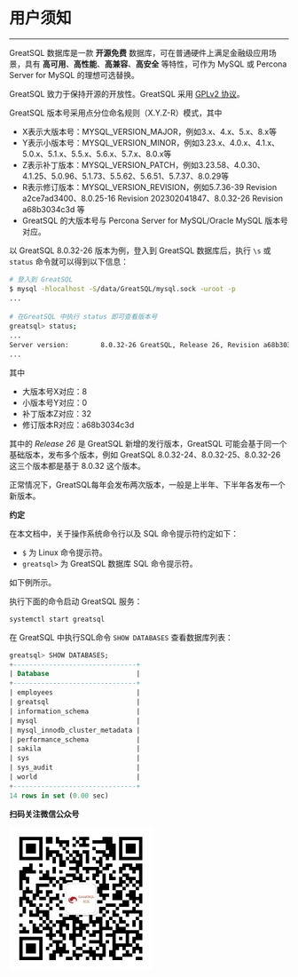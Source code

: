 # 用户须知
---

GreatSQL 数据库是一款 **开源免费** 数据库，可在普通硬件上满足金融级应用场景，具有 **高可用**、**高性能**、**高兼容**、**高安全** 等特性，可作为 MySQL 或 Percona Server for MySQL 的理想可选替换。

GreatSQL 致力于保持开源的开放性。GreatSQL 采用 [GPLv2 协议](https://gitee.com/GreatSQL/GreatSQL/blob/master/LICENSE)。

GreatSQL 版本号采用点分位命名规则（X.Y.Z-R）模式，其中
- X表示大版本号：MYSQL_VERSION_MAJOR，例如3.x、4.x、5.x、8.x等
- Y表示小版本号：MYSQL_VERSION_MINOR，例如3.23.x、4.0.x、4.1.x、5.0.x、5.1.x、5.5.x、5.6.x、5.7.x、8.0.x等
- Z表示补丁版本：MYSQL_VERSION_PATCH，例如3.23.58、4.0.30、4.1.25、5.0.96、5.1.73、5.5.62、5.6.51、5.7.37、8.0.29等
- R表示修订版本：MYSQL_VERSION_REVISION，例如5.7.36-39 Revision a2ce7ad3400、8.0.25-16 Revision 202302041847、8.0.32-26 Revision a68b3034c3d 等
- GreatSQL 的大版本号与 Percona Server for MySQL/Oracle MySQL 版本号对应。

以 GreatSQL 8.0.32-26 版本为例，登入到 GreatSQL 数据库后，执行 `\s` 或 `status` 命令就可以得到以下信息：

```bash
# 登入到 GreatSQL
$ mysql -hlocalhost -S/data/GreatSQL/mysql.sock -uroot -p
...

# 在GreatSQL 中执行 status 即可查看版本号
greatsql> status;
...
Server version:        8.0.32-26 GreatSQL, Release 26, Revision a68b3034c3d
...
```

其中
- 大版本号X对应：8
- 小版本号Y对应：0
- 补丁版本Z对应：32
- 修订版本R对应：a68b3034c3d

其中的 *Release 26* 是 GreatSQL 新增的发行版本，GreatSQL 可能会基于同一个基础版本，发布多个版本，例如 GreatSQL 8.0.32-24、8.0.32-25、8.0.32-26 这三个版本都是基于 8.0.32 这个版本。

正常情况下，GreatSQL每年会发布两次版本，一般是上半年、下半年各发布一个新版本。

**约定**

在本文档中，关于操作系统命令行以及 SQL 命令提示符约定如下：

- `$` 为 Linux 命令提示符。
- `greatsql>` 为 GreatSQL 数据库 SQL 命令提示符。

如下例所示。

执行下面的命令启动 GreatSQL 服务：

```bash
systemctl start greatsql
```

在 GreatSQL 中执行SQL命令 `SHOW DATABASES` 查看数据库列表：

```sql
greatsql> SHOW DATABASES;
+-------------------------------+
| Database                      |
+-------------------------------+
| employees                     |
| greatsql                      |
| information_schema            |
| mysql                         |
| mysql_innodb_cluster_metadata |
| performance_schema            |
| sakila                        |
| sys                           |
| sys_audit                     |
| world                         |
+-------------------------------+
14 rows in set (0.00 sec)
```

**扫码关注微信公众号**

![greatsql-wx](../greatsql-wx.jpg)
